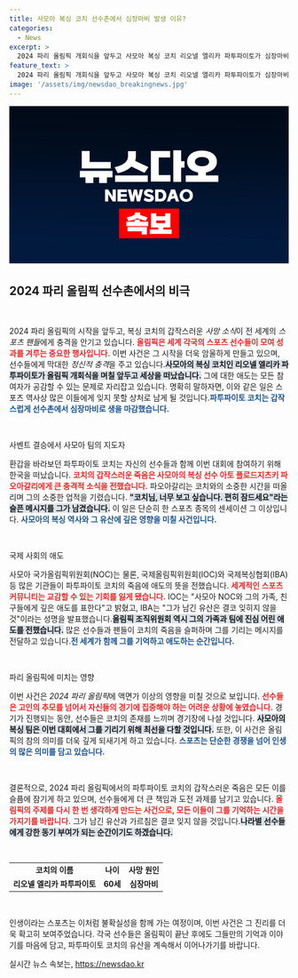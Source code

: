 ```yaml
---
title: 사모아 복싱 코치 선수촌에서 심장마비 발생 이유?
categories:
  - News
excerpt: >
  2024 파리 올림픽 개회식을 앞두고 사모아 복싱 코치 리오넬 엘리카 파투파이토가 심장마비로 갑작스럽게 세상을 떠났다. 선수들은 큰 충격에 빠졌고, 그의 죽음을 애도하는 메시지가 잇따르고 있다.
feature_text: >
  2024 파리 올림픽 개회식을 앞두고 사모아 복싱 코치 리오넬 엘리카 파투파이토가 심장마비로 갑작스럽게 세상을 떠났다. 선수들은 큰 충격에 빠졌고, 그의 죽음을 애도하는 메시지가 잇따르고 있다.
image: '/assets/img/newsdao_breakingnews.jpg'
---
```


<p><img src="/assets/img/newsdao_breakingnews.jpg" alt="pcversion 속보" /></p>

<h2 data-ke-size="size26">2024 파리 올림픽 선수촌에서의 비극</h2>

<p data-ke-size="size16">&nbsp;</p>

<p>2024 파리 올림픽의 시작을 앞두고, 복싱 코치의 갑작스러운 <em>사망 소식</em>이 전 세계의 <em>스포츠 팬들</em>에게 충격을 안기고 있습니다. <b><span style="color: #ee2323;">올림픽은 세계 각국의 스포츠 선수들이 모여 성과를 겨루는 중요한 행사입니다.</span></b> 이번 사건은 그 시작을 더욱 암울하게 만들고 있으며, 선수들에게 막대한 <em>정신적 충격</em>을 주고 있습니다.<b><span style="background-color: #21538527;">사모아의 복싱 코치인 리오넬 엘리카 파투파이토가 올림픽 개회식을 며칠 앞두고 세상을 떠났습니다.</span></b> 그에 대한 애도는 모든 참여자가 공감할 수 있는 문제로 자리잡고 있습니다. 명확히 말하자면, 이와 같은 일은 스포츠 역사상 많은 이들에게 잊지 못할 상처로 남게 될 것입니다.<b><span style="color: #1a5490;">파투파이토 코치는 갑작스럽게 선수촌에서 심장마비로 생을 마감했습니다.</span></b></p>

<p data-ke-size="size16">&nbsp;</p>

<p>사벤트 결승에서 사모아 팀의 지도자</p>

<p>환갑을 바라보던 파투파이토 코치는 자신의 선수들과 함께 이번 대회에 참여하기 위해 한국을 떠났습니다. <b><span style="color: #ee2323;">코치의 갑작스러운 죽음은 사모아의 복싱 선수 아토 플로드지츠키 파오아갈리에게 큰 충격적 소식을 전했습니다.</span></b> 파오아갈리는 코치와의 소중한 시간을 떠올리며 그의 소중한 업적을 기렸습니다. <b><span style="background-color: #21538527;">"코치님, 너무 보고 싶습니다. 편히 잠드세요"라는 슬픈 메시지를 그가 남겼습니다.</span></b> 이 일은 단순히 한 스포츠 종목의 센세이션 그 이상입니다. <b><span style="color: #1a5490;">사모아의 복싱 역사와 그 유산에 깊은 영향을 미칠 사건입니다.</span></b></p>

<p data-ke-size="size16">&nbsp;</p>

<p>국제 사회의 애도</p>

<p>사모아 국가올림픽위원회(NOC)는 물론, 국제올림픽위원회(IOC)와 국제복싱협회(IBA) 등 많은 기관들이 파투파이토 코치의 죽음에 애도의 뜻을 전했습니다. <b><span style="color: #ee2323;">세계적인 스포츠 커뮤니티는 교감할 수 있는 기회를 잃게 됐습니다.</span></b> IOC는 "사모아 NOC와 그의 가족, 친구들에게 깊은 애도를 표한다"고 밝혔고, IBA는 "그가 남긴 유산은 결코 잊히지 않을 것"이라는 성명을 발표했습니다.<b><span style="background-color: #21538527;">올림픽 조직위원회 역시 그의 가족과 팀에 진심 어린 애도를 전했습니다.</span></b> 많은 선수들과 팬들이 코치의 죽음을 슬퍼하며 그를 기리는 메시지를 전달하고 있습니다.<b><span style="color: #1a5490;">전 세계가 함께 그를 기억하고 애도하는 순간입니다.</span></b></p>

<p data-ke-size="size16">&nbsp;</p>

<p>파리 올림픽에 미치는 영향</p>

<p>이번 사건은 <em>2024 파리 올림픽</em>에 액면가 이상의 영향을 미칠 것으로 보입니다. <b><span style="color: #ee2323;">선수들은 고인의 추모를 넘어서 자신들의 경기에 집중해야 하는 어려운 상황에 놓였습니다.</span></b> 경기가 진행되는 동안, 선수들은 코치의 존재를 느끼며 경기장에 나설 것입니다. <b><span style="background-color: #21538527;">사모아의 복싱 팀은 이번 대회에서 그를 기리기 위해 최선을 다할 것입니다.</span></b> 또한, 이 사건은 올림픽의 참의 의미를 더욱 깊게 되새기게 하고 있습니다. <b><span style="color: #1a5490;">스포츠는 단순한 경쟁을 넘어 인생의 많은 의미를 담고 있습니다.</span></b></p>

<p data-ke-size="size16">&nbsp;</p>

<p>결론적으로, 2024 파리 올림픽에서의 파투파이토 코치의 갑작스러운 죽음은 모든 이를 슬픔에 잠기게 하고 있으며, 선수들에게 더 큰 책임과 도전 과제를 남기고 있습니다. <b><span style="color: #ee2323;">올림픽의 주제를 다시 한 번 생각하게 만드는 사건으로, 모든 이들이 그를 기억하는 시간을 가지기를 바랍니다.</span></b> 그가 남긴 유산과 가르침은 결코 잊지 않을 것입니다.<b><span style="background-color: #21538527;">나라별 선수들에게 강한 동기 부여가 되는 순간이기도 하겠습니다.</span></b> </p>

<p data-ke-size="size16">&nbsp;</p>

<table style="width: 100%; border-collapse: collapse;">
  <tr>
    <td style="text-align: center; height: 17px;"><b>코치의 이름</b></td>
    <td style="text-align: center; height: 17px;"><b>나이</b></td>
    <td style="text-align: center; height: 17px;"><b>사망 원인</b></td>
  </tr>
  <tr>
    <td style="text-align: center; height: 17px;"><b>리오넬 엘리카 파투파이토</b></td>
    <td style="text-align: center; height: 17px;"><b>60세</b></td>
    <td style="text-align: center; height: 17px;"><b>심장마비</b></td>
  </tr>
</table>

<p data-ke-size="size16">&nbsp;</p>

<p>인생이라는 스포츠는 이처럼 불확실성을 함께 가는 여정이며, 이번 사건은 그 진리를 더욱 확고히 보여주었습니다. 각국 선수들은 올림픽이 끝난 후에도 그들만의 기억과 이야기를 마음에 담고, 파투파이토 코치의 유산을 계속해서 이어나가기를 바랍니다.</p>
실시간 뉴스 속보는, <a href="https://newsdao.kr" rel="dofollow">https://newsdao.kr</a>


